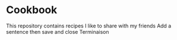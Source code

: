 # Cookbook
This repository contains recipes I like to share with my friends
Add a sentence then save and close
Terminaison